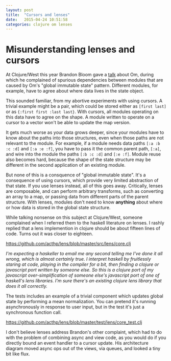 ```yaml
---
layout: post
title:  "Cursors and lenses"
date:   2015-04-24 10:51:58
categories: clojure om lenses
---
```


# Misunderstanding lenses and cursors

At Clojure/West this year Brandon Bloom gave a [talk](https://www.youtube.com/watch?v=LNtQPSUi1iQ)
about Om, during which he complained of spurious dependencies between modules that are
caused by Om's "global immutable state" pattern. Different modules, for example, have to
agree about where data lives in the state object.

This sounded familiar, from my abortive experiments with using cursors. A
trivial example might be a pair, which could be stored either as `[first last]`
or as `{:first first :last last}`. With cursors, all modules operating on this data have to
agree on the shape. A module written to operate on a cursor to a vector won't be
able to update the map version.

It gets much worse as your data grows deeper, since your
modules have to know about the paths into those structures, even when those
paths are not relevant to the module. For example, if a module needs data
paths `[:a :b :c :d]` and `[:a :e :f]`, you have to pass it the
common parent path, `[:a]`, and wire into the module the paths `[:b :c :d]`
and `[:e :f]`.
Module reuse also becomes hard, because the
shape of the state structure may be different in the second application of
an existing module.

But none of this is a consquence of "global immutable state". It's a consequence of
using cursors, which provide very limited abstraction of that state. If you use
lenses instead, all of this goes away. Critically, lenses are composable, and
can perform arbitrary transforms,
such as converting an array to a map, or passing data from different parts of the
parent structure. With lenses, modules don't need to know **anything** about where or how
data is stored in the global state structure.

While talking nonsense on this subject
at Clojure/West, someone complained when I referred them to the haskell
literature on lenses.
 I rashly replied that a lens implemention in clojure should
be about fifteen lines of code. Turns out it was closer to eighteen.

https://github.com/acthp/lens/blob/master/src/lens/core.clj

*I'm expecting a haskeller to email me any second telling me I've done
it all wrong, which is almost certainly true. I interpret haskell by
fruitlessly staring at code, playing in the compiler for a bit, then
finding a clojure or javascript port written by someone else. So this
is a clojure port of my javascript over-simplification of someone else's javascript
port of one of haskell's lens libraries. I'm sure there's an existing clojure
lens library that does it all correctly.*

The tests includes an example of a trivial component which updates global
state by performing a mean normalization. You can pretend it's running
asynchronously in response to user input, but in the test it's just a
synchronous function call.

https://github.com/acthp/lens/blob/master/test/lens/core_test.clj

I don't believe lenses address Brandon's other complaint, which
had to do with the problem of combining async and view code, as you
would do if you directly bound an event handler to a cursor update. His
architecture diagram moved async ops out of the views, via queues,
and looked a tiny bit like flux.
